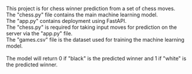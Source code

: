This project is for chess winner prediction from a set of chess moves.<br />
The "chess.py" file contains the main machine learning model.<br />
The "app.py" contains deployment using FastAPI.<br />
The "chess.py" is required for taking input moves for prediction on the server via the "app.py" file.<br />
The "games.csv" file is the dataset used for training the machine learning model.<br />
<br />
The model will return 0 if "black" is the predicted winner and 1 if "white" is the predicted winner.
